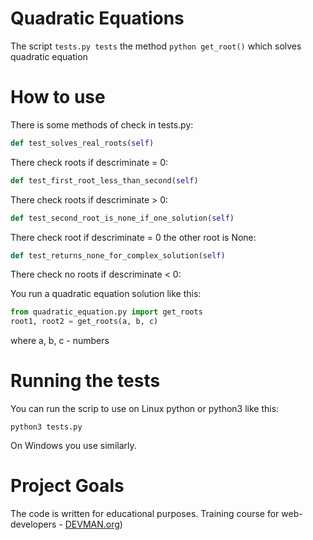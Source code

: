 # Quadratic Equations

The script ```tests.py tests``` the method ```python get_root()``` which solves 
    quadratic equation

# How to use

There is some methods of check in tests.py:
 
```python
def test_solves_real_roots(self) 
```
There check roots if descriminate = 0:
```python
def test_first_root_less_than_second(self) 
```
There check roots if descriminate > 0:
```python
def test_second_root_is_none_if_one_solution(self) 
```
There check root if descriminate = 0 the other root is None:
```python
def test_returns_none_for_complex_solution(self)
```
There check no roots if descriminate < 0:

You run a quadratic equation solution like this:
```python
from quadratic_equation.py import get_roots
root1, root2 = get_roots(a, b, c)
```
where a, b, c - numbers

# Running the tests

You can run the scrip to use on Linux python or python3 like this:

``` python3 tests.py ``` 

On Windows you use similarly.


# Project Goals

The code is written for educational purposes. Training course for web-developers -
[DEVMAN.org](https://devman.org))